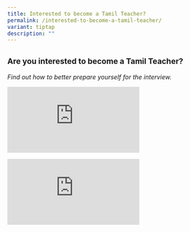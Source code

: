 ```yaml
---
title: Interested to become a Tamil Teacher?
permalink: /interested-to-become-a-tamil-teacher/
variant: tiptap
description: ""
---
```

<h2><sup>Are you interested to become a Tamil Teacher?</sup></h2>
<p><em>Find out how to better prepare yourself for the interview.</em>
</p>
<p></p>
<p></p>
<div class="iframe-wrapper">
<iframe allowfullscreen="true" frameborder="0" src="https://www.youtube.com/embed/4Gnr6lsxcN8?controls=0"></iframe>
</div>
<p></p>
<p></p>
<div class="iframe-wrapper">
<iframe allowfullscreen="true" frameborder="0" src="https://www.youtube.com/embed/tHcksrdkAmo?controls=0"></iframe>
</div>
<p></p>
<p></p>
<p></p>
<p></p>
<p></p>